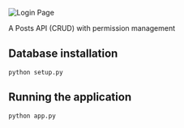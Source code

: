 ![Login Page](http://54.93.232.155:5000/)

A Posts API (CRUD) with permission management

## Database installation
```
python setup.py
```

## Running the application
```
python app.py
```

